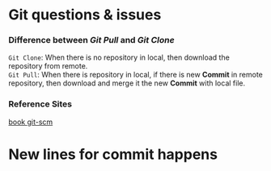 # Git questions & issues
### Difference between _Git Pull_ and _Git Clone_

`Git Clone`: When there is no repository in local, then download the repository from remote.  
`Git Pull`: When there is repository in local, if there is new __Commit__ in remote repository, then download and merge it the new __Commit__ with local file.  


### Reference Sites
[book git-scm](https://book.git-scm.com/book/en/v2/Git-Basics-Getting-a-Git-Repository)
# New lines for commit happens
